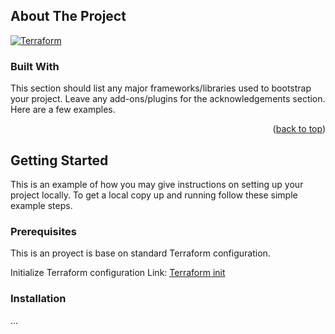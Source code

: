 
<!-- ABOUT THE PROJECT -->
## About The Project

[![Terraform](https://github.com/d4tagrama/terraform-cicd/actions/workflows/terraform.yml/badge.svg)](https://github.com/d4tagrama/terraform-cicd/actions/workflows/terraform.yml)

### Built With

This section should list any major frameworks/libraries used to bootstrap your project. Leave any add-ons/plugins for the acknowledgements section. Here are a few examples.


<p align="right">(<a href="#readme-top">back to top</a>)</p>



<!-- GETTING STARTED -->
## Getting Started 

This is an example of how you may give instructions on setting up your project locally.
To get a local copy up and running follow these simple example steps.

### Prerequisites

This is an proyect is base on standard Terraform configuration.

Initialize Terraform configuration Link: [Terraform init](https://developer.hashicorp.com/terraform/tutorials/cli/init)

### Installation

...

